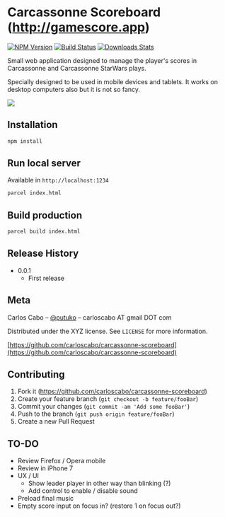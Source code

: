 # Carcassonne Scoreboard (http://gamescore.app)

[![NPM Version][npm-image]][npm-url]
[![Build Status][travis-image]][travis-url]
[![Downloads Stats][npm-downloads]][npm-url]

Small web application designed to manage the player's scores in Carcassonne and Carcassonne StarWars plays.

Specially designed to be used in mobile devices and tablets. It works on desktop computers also but it is not so fancy.

![](screenshot.png)

## Installation

```sh
npm install
```

## Run local server

Available in `http://localhost:1234`

```sh
parcel index.html
```

## Build production

```sh
parcel build index.html
```

## Release History

* 0.0.1
    * First release

## Meta

Carlos Cabo – [@putuko](https://twitter.com/putuko) – carloscabo AT gmail DOT com

Distributed under the XYZ license. See ``LICENSE`` for more information.

[https://github.com/carloscabo/carcassonne-scoreboard](https://github.com/carloscabo/carcassonne-scoreboard)

## Contributing

1. Fork it (https://github.com/carloscabo/carcassonne-scoreboard)
2. Create your feature branch (`git checkout -b feature/fooBar`)
3. Commit your changes (`git commit -am 'Add some fooBar'`)
4. Push to the branch (`git push origin feature/fooBar`)
5. Create a new Pull Request

<!-- Markdown link & img dfn's -->
[npm-image]: https://img.shields.io/npm/v/datadog-metrics.svg?style=flat-square
[npm-url]: https://npmjs.org/package/datadog-metrics
[npm-downloads]: https://img.shields.io/npm/dm/datadog-metrics.svg?style=flat-square
[travis-image]: https://img.shields.io/travis/dbader/node-datadog-metrics/master.svg?style=flat-square
[travis-url]: https://travis-ci.org/dbader/node-datadog-metrics
[wiki]: https://github.com/yourname/yourproject/wiki

## TO-DO
- Review Firefox / Opera mobile
- Review in iPhone 7
- UX / UI
  - Show leader player in other way than blinking (?)
  - Add control to enable / disable sound
- Preload final music
- Empty score input on focus in? (restore 1 on focus out?)

